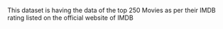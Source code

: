 This dataset is having the data of the top 250 Movies as per their IMDB rating listed on the official website of IMDB
